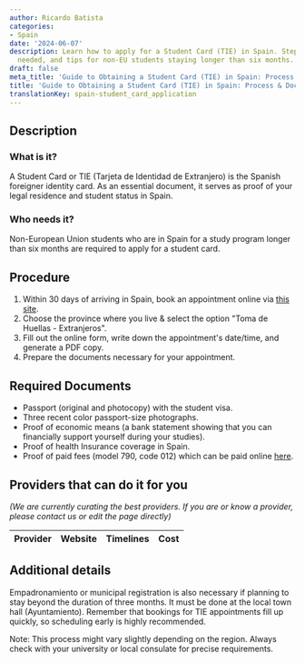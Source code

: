 ```yaml
---
author: Ricardo Batista
categories:
- Spain
date: '2024-06-07'
description: Learn how to apply for a Student Card (TIE) in Spain. Steps, documents
  needed, and tips for non-EU students staying longer than six months.
draft: false
meta_title: 'Guide to Obtaining a Student Card (TIE) in Spain: Process & Docs'
title: 'Guide to Obtaining a Student Card (TIE) in Spain: Process & Docs'
translationKey: spain-student_card_application
---
```


## Description

### What is it?
A Student Card or TIE (Tarjeta de Identidad de Extranjero) is the Spanish foreigner identity card. As an essential document, it serves as proof of your legal residence and student status in Spain. 

### Who needs it?
Non-European Union students who are in Spain for a study program longer than six months are required to apply for a student card. 

## Procedure 

1. Within 30 days of arriving in Spain, book an appointment online via [this site](https://sede.administracionespublicas.gob.es/icpplus/).
2. Choose the province where you live & select the option "Toma de Huellas - Extranjeros".
3. Fill out the online form, write down the appointment's date/time, and generate a PDF copy.
4. Prepare the documents necessary for your appointment.

## Required Documents 

- Passport (original and photocopy) with the student visa.
- Three recent color passport-size photographs.
- Proof of economic means (a bank statement showing that you can financially support yourself during your studies).
- Proof of health Insurance coverage in Spain.
- Proof of paid fees (model 790, code 012) which can be paid online [here](https://sede.policia.gob.es/Tasa790_012/ImpresoRellenar).

## Providers that can do it for you

_(We are currently curating the best providers. If you are or know a provider, please contact us or edit the page directly)_

| Provider        |     Website     |     Timelines    |       Cost      |
| --------------- | --------------- |  :-------------: | :-------------: |

## Additional details 

Empadronamiento or municipal registration is also necessary if planning to stay beyond the duration of three months. It must be done at the local town hall (Ayuntamiento). Remember that bookings for TIE appointments fill up quickly, so scheduling early is highly recommended. 

Note: This process might vary slightly depending on the region. Always check with your university or local consulate for precise requirements.